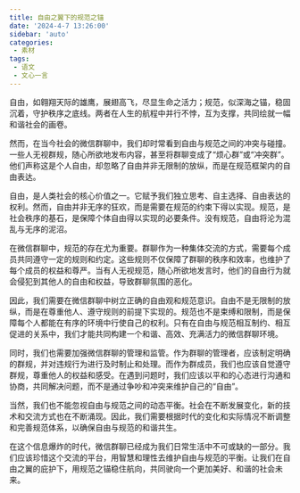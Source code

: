 ```yaml
---
title: 自由之翼下的规范之锚
date: '2024-4-7 13:26:00'
sidebar: 'auto'
categories:
 - 素材
tags:
 - 语文
 - 文心一言
---
```

  自由，如翱翔天际的雄鹰，展翅高飞，尽显生命之活力；规范，似深海之锚，稳固沉着，守护秩序之底线。两者在人生的航程中并行不悖，互为支撑，共同绘就一幅和谐社会的画卷。

  然而，在当今社会的微信群聊中，我们却时常看到自由与规范之间的冲突与碰撞。一些人无视群规，随心所欲地发布内容，甚至将群聊变成了“烦心群”或“冲突群”。他们声称这是个人自由，却忽略了自由并非无限制的放纵，而是在规范框架内的自由表达。

  自由，是人类社会的核心价值之一。它赋予我们独立思考、自主选择、自由表达的权利。然而，自由并非无序的狂欢，而是需要在规范的约束下得以实现。规范，是社会秩序的基石，是保障个体自由得以实现的必要条件。没有规范，自由将沦为混乱与无序的泥沼。

  在微信群聊中，规范的存在尤为重要。群聊作为一种集体交流的方式，需要每个成员共同遵守一定的规则和约定。这些规则不仅保障了群聊的秩序和效率，也维护了每个成员的权益和尊严。当有人无视规范，随心所欲地发言时，他们的自由行为就会侵犯到其他人的自由和权益，导致群聊氛围的恶化。

  因此，我们需要在微信群聊中树立正确的自由观和规范意识。自由不是无限制的放纵，而是在尊重他人、遵守规则的前提下实现的。规范也不是束缚和限制，而是保障每个人都能在有序的环境中行使自己的权利。只有在自由与规范相互制约、相互促进的关系中，我们才能共同构建一个和谐、高效、充满活力的微信群聊环境。

  同时，我们也需要加强微信群聊的管理和监管。作为群聊的管理者，应该制定明确的群规，并对违规行为进行及时制止和处理。而作为群成员，我们也应该自觉遵守群规，尊重他人的权益和感受。在遇到问题时，我们应该以平和的心态进行沟通和协商，共同解决问题，而不是通过争吵和冲突来维护自己的“自由”。

  当然，我们也不能忽视自由与规范之间的动态平衡。社会在不断发展变化，新的技术和交流方式也在不断涌现。因此，我们需要根据时代的变化和实际情况不断调整和完善规范体系，以确保自由与规范的和谐共生。

  在这个信息爆炸的时代，微信群聊已经成为我们日常生活中不可或缺的一部分。我们应该珍惜这个交流的平台，用智慧和理性去维护自由与规范的平衡。让我们在自由之翼的庇护下，用规范之锚稳住航向，共同驶向一个更加美好、和谐的社会未来。